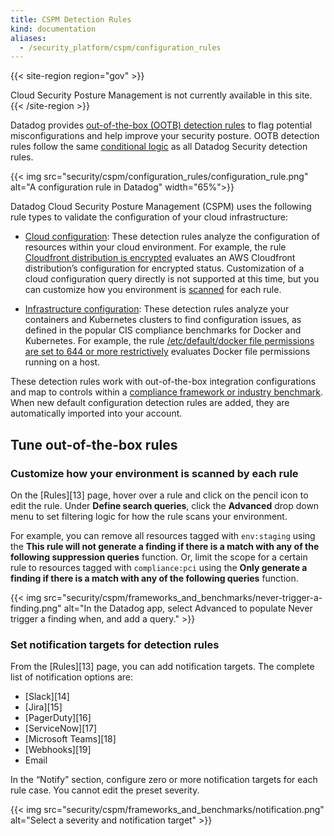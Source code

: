 ```yaml
---
title: CSPM Detection Rules
kind: documentation
aliases:
  - /security_platform/cspm/configuration_rules
---
```


{{< site-region region="gov" >}}
<div class="alert alert-warning">
Cloud Security Posture Management is not currently available in this site.
</div>
{{< /site-region >}}

Datadog provides [out-of-the-box (OOTB) detection rules][1] to flag potential misconfigurations and help improve your security posture. OOTB detection rules follow the same [conditional logic][2] as all Datadog Security detection rules.

{{< img src="security/cspm/configuration_rules/configuration_rule.png" alt="A configuration rule in Datadog" width="65%">}}

Datadog Cloud Security Posture Management (CSPM) uses the following rule types to validate the configuration of your cloud infrastructure:

- [Cloud configuration][1]: These detection rules analyze the configuration of resources within your cloud environment. For example, the rule [Cloudfront distribution is encrypted][3] evaluates an AWS Cloudfront distribution’s configuration for encrypted status. Customization of a cloud configuration query directly is not supported at this time, but you can customize how you environment is [scanned][4] for each rule.

- [Infrastructure configuration][5]: These detection rules analyze your containers and Kubernetes clusters to find configuration issues, as defined in the popular CIS compliance benchmarks for Docker and Kubernetes. For example, the rule [/etc/default/docker file permissions are set to 644 or more restrictively][6] evaluates Docker file permissions running on a host.

These detection rules work with out-of-the-box integration configurations and map to controls within a [compliance framework or industry benchmark][4]. When new default configuration detection rules are added, they are automatically imported into your account.

## Tune out-of-the-box rules
### Customize how your environment is scanned by each rule

On the [Rules][13] page, hover over a rule and click on the pencil icon to edit the rule. Under **Define search queries**, click the **Advanced** drop down menu to set filtering logic for how the rule scans your environment.

For example, you can remove all resources tagged with `env:staging` using the **This rule will not generate a finding if there is a match with any of the following suppression queries** function. Or, limit the scope for a certain rule to resources tagged with `compliance:pci` using the **Only generate a finding if there is a match with any of the following queries** function.

{{< img src="security/cspm/frameworks_and_benchmarks/never-trigger-a-finding.png" alt="In the Datadog app, select Advanced to populate Never trigger a finding when, and add a query." >}}

### Set notification targets for detection rules

From the [Rules][13] page, you can add notification targets. The complete list of notification options are:

- [Slack][14]
- [Jira][15]
- [PagerDuty][16]
- [ServiceNow][17]
- [Microsoft Teams][18]
- [Webhooks][19]
- Email

In the “Notify” section, configure zero or more notification targets for each rule case. You cannot edit the preset severity.

{{< img src="security/cspm/frameworks_and_benchmarks/notification.png" alt="Select a severity and notification target" >}}

[1]: /security/default_rules/#cat-posture-management-cloud
[2]: /security/detection_rules/
[3]: https://docs.datadoghq.com/security_monitoring/default_rules/aws-cloudfront-distributions-encrypted/
[4]: /security/cspm/frameworks_and_benchmarks
[5]: /security/default_rules/#cat-posture-management-infra
[6]: https://docs.datadoghq.com/security_monitoring/default_rules/cis-docker-1.2.0-3.22/